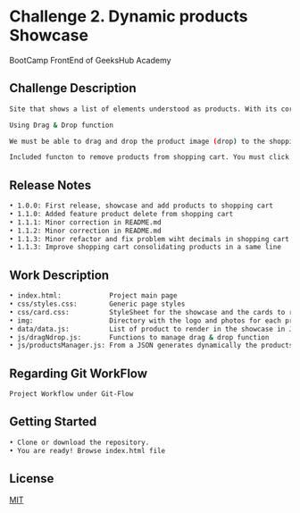 # Challenge 2. Dynamic products Showcase

BootCamp FrontEnd of GeeksHub Academy

## Challenge Description

```bash
Site that shows a list of elements understood as products. With its corresponding individual price.

Using Drag & Drop function

We must be able to drag and drop the product image (drop) to the shopping cart. This will add the value of the product to the total purchase, which will be shown to the user at all times.

Included functon to remove products from shopping cart. You must click on the cart to watch the complete shopping cart and click remove item option to do it.
```
## Release Notes

```bash
• 1.0.0: First release, showcase and add products to shopping cart
• 1.1.0: Added feature product delete from shopping cart
• 1.1.1: Minor correction in README.md
• 1.1.2: Minor correction in README.md
• 1.1.3: Minor refactor and fix problem wiht decimals in shopping cart amount calculation
• 1.1.3: Improve shopping cart consolidating products in a same line

```

## Work Description

```bash
• index.html:            Project main page
• css/styles.css:        Generic page styles
• css/card.css:          StyleSheet for the showcase and the cards to render each product
• img:                   Directory with the logo and photos for each product
• data/data.js:          List of product to render in the showcase in JSON format
• js/dragNdrop.js:       Functions to manage drag & drop function
• js/productsManager.js: From a JSON generates dynamically the products show case
```

## Regarding Git WorkFlow
```bash
Project Workflow under Git-Flow 
```

## Getting Started

```bash
• Clone or download the repository.
• You are ready! Browse index.html file
```

## License
[MIT](https://choosealicense.com/licenses/mit/)
